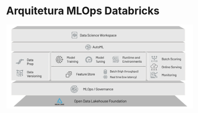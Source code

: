 # Arquitetura MLOps Databricks

<img src='https://raw.githubusercontent.com/Databricks-BR/MLOps/main/images/mlops_arquitetura.png'></img>
